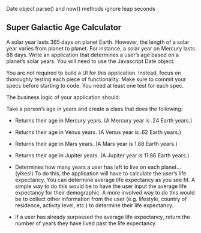 Date object parse() and now() methods ignore leap seconds

## Super Galactic Age Calculator

A solar year lasts 365 days on planet Earth. However, the length of a solar year varies from planet to planet. For instance, a solar year on Mercury lasts 88 days. Write an application that determines a user’s age based on a planet’s solar years. You will need to use the Javascript Date object.

You are not required to build a UI for this application. Instead, focus on thoroughly testing each piece of functionality. Make sure to commit your specs before starting to code. You need at least one test for each spec.

The business logic of your application should:

Take a person’s age in years and create a class that does the following:

* Returns their age in Mercury years. (A Mercury year is .24 Earth years.)

* Returns their age in Venus years. (A Venus year is .62 Earth years.)

* Returns their age in Mars years. (A Mars year is 1.88 Earth years.)

* Returns their age in Jupiter years. (A Jupiter year is 11.86 Earth years.)

* Determines how many years a user has left to live on each planet… (yikes!) To do this, the application will have to calculate the user’s life expectancy. You can determine average life expectancy as you see fit. A simple way to do this would be to have the user input the average life expectancy for their demographic. A more involved way to do this would be to collect other information from the user (e.g. lifestyle, country of residence, activity level, etc.) to determine their life expectancy.

* If a user has already surpassed the average life expectancy, return the number of years they have lived past the life expectancy.
